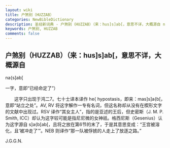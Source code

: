 ```yaml
---
layout: wiki
title: 户煞别（HUZZAB）
categories: NewBibleDictionary
description: 圣经新词典 - 户煞别（HUZZAB）（来：hus]s]ab[，意思不详，大概源自 na{s]ab[ 一字，意即“已经命定了”）
keywords: 户煞别, HUZZAB
comments: false
---
```


## 户煞别（HUZZAB）（来：hus]s]ab[，意思不详，大概源自

na{s]ab[

一字，意即“已经命定了”）

　　这字只出现于鸿二7。七十士译本译作 he{ hypostasis，即来：mas]s]a{b[，意即“站立之处”。AV, RV 将这字解作一专有名词，但这名称却从没有在楔形文字的文献中出现过。RSV 译作“其女主人”，指的是亚述的王后，但史密斯（J. M. P. Smith, ICC）却认为这字较可能是指尼尼微的女神祇。格西尼斯（Gesenius）认为这字源自 s]a{b[ab[，且将之放在第6节的末了，于是其意思变成：“王宫被溶化，且‘被冲走了’”。NEB 则译作“那一队被俘掳的人走上了放逐之路。”

J.G.G.N.








